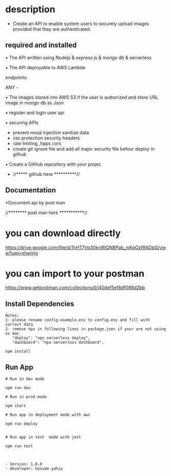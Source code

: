 # description 

* Create an API to enable system users to securely upload images provided that they are 
authenticated.




## required and installed 

• The API  written using Nodejs & express js & mongo db &  serverless 


•  The API  deployable to AWS Lambda 

endpoints:
 
  ANY - 


• The images stored into AWS S3 if the user is authorized
  and store URL image in mongo db as Json 


• register and login user api

•  securing  APIs 

- prevent nosql injection sanitize data 
- xss protection security headers
- rate limiting ,hpps cors
- create git ignore file and add all major securtiy file befour deploy in github

•  Create a GitHub repository with your projec

- //***** github here **********//


## Documentation 

*Document api by post man 

//******** post man here ***********//
# you can download directly 
https://drive.google.com/file/d/1hHT7Vq30knlRIQN8Pab_niKqOzfRADbG/view?usp=sharing
# you can import to your postman
https://www.getpostman.com/collections/b140def5ef8df089d2bb


## Install Dependencies
 ```
Notes: 
1- please rename config-example.env to config.env and fill with correct data
2- remove npx in following lines in package.json if your are not using os mac 
    "deploy": "npx serverless deploy",
    "dashboard": "npx serverless dashboard",
```

```
npm install
```

## Run App

```
# Run in dev mode

npm run dev

# Run in prod mode

npm start

# Run app in deployment mode with aws

npm run deploy


# Run app in test  mode with jest

npm run test



- Version: 1.0.0
- developer: hossam yahia 


